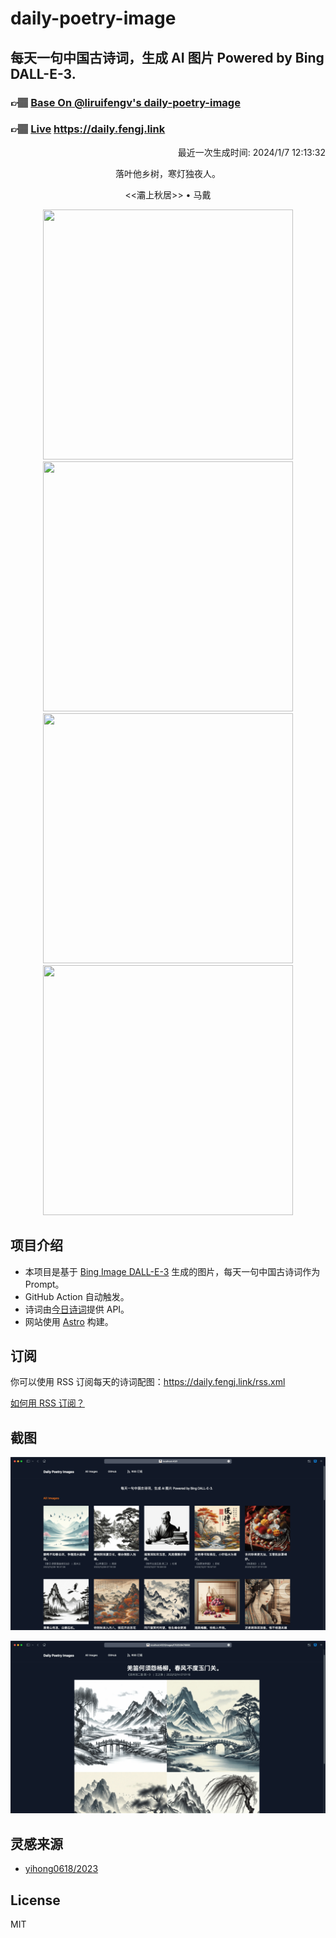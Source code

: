 
# daily-poetry-image

## 每天一句中国古诗词，生成 AI 图片 Powered by Bing DALL-E-3.

### 👉🏽 [Base On @liruifengv's daily-poetry-image](https://github.com/liruifengv/daily-poetry-image)

### 👉🏽 [Live](https://daily.fengj.link) https://daily.fengj.link

<p align="right">
  最近一次生成时间: 2024/1/7 12:13:32
</p>
<p align="center">
落叶他乡树，寒灯独夜人。
</p>
<p align="center">
<<灞上秋居>> • 马戴
</p>
<p align="center">
<img src="https://tse4.mm.bing.net/th/id/OIG.42ZfwUlQR7N.NowdlNyy" height="400" width="400" />
<img src="https://tse3.mm.bing.net/th/id/OIG.MCnxVgKo0b9lQpVGmdBL" height="400" width="400" />
<img src="https://tse4.mm.bing.net/th/id/OIG.N8l_tLv9wz6Cn59LuRnE" height="400" width="400" />
<img src="https://tse1.mm.bing.net/th/id/OIG.hCtQ_iu.qat.E_EmaLJi" height="400" width="400" />
</p>

## 项目介绍

-   本项目是基于 [Bing Image DALL-E-3](https://www.bing.com/images/create) 生成的图片，每天一句中国古诗词作为 Prompt。
-   GitHub Action 自动触发。
-   诗词由[今日诗词](https://www.jinrishici.com/)提供 API。
-   网站使用 [Astro](https://astro.build) 构建。

## 订阅

你可以使用 RSS 订阅每天的诗词配图：https://daily.fengj.link/rss.xml

[如何用 RSS 订阅？](https://zhuanlan.zhihu.com/p/55026716)

## 截图

![图片列表](./screenshots/Snipaste_2023-12-28_21-00-26.png)

![图片详情](./screenshots/Snipaste_2023-12-28_21-00-53.png)

## 灵感来源

-   [yihong0618/2023](https://github.com/yihong0618/2023)

## License

MIT
